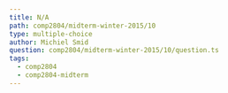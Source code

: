```yaml
---
title: N/A
path: comp2804/midterm-winter-2015/10
type: multiple-choice
author: Michiel Smid
question: comp2804/midterm-winter-2015/10/question.ts
tags:
  - comp2804
  - comp2804-midterm
---
```

